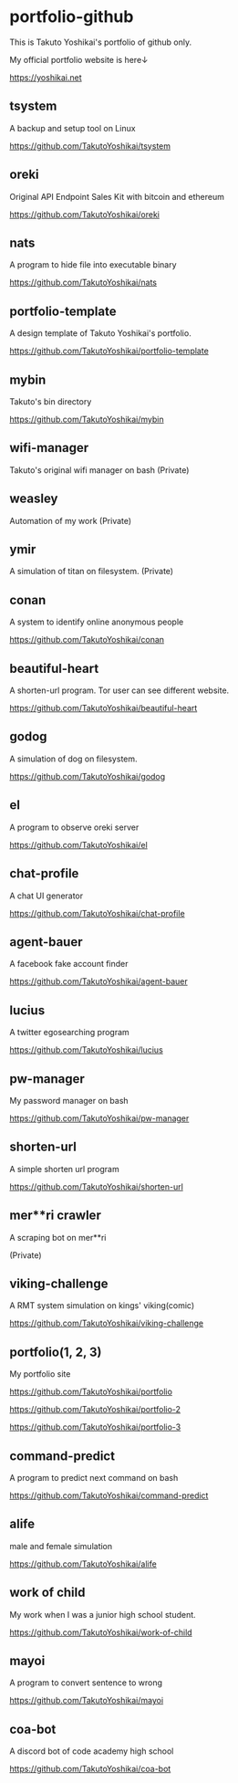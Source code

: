 # portfolio-github

This is Takuto Yoshikai's portfolio of github only.

My official portfolio website is here↓

https://yoshikai.net

## tsystem
A backup and setup tool on Linux

https://github.com/TakutoYoshikai/tsystem

## oreki
Original API Endpoint Sales Kit with bitcoin and ethereum

https://github.com/TakutoYoshikai/oreki

## nats
A program to hide file into executable binary

https://github.com/TakutoYoshikai/nats

## portfolio-template
A design template of Takuto Yoshikai's portfolio.

https://github.com/TakutoYoshikai/portfolio-template

## mybin
Takuto's bin directory

https://github.com/TakutoYoshikai/mybin

## wifi-manager
Takuto's original wifi manager on bash
(Private)

## weasley
Automation of my work
(Private)

## ymir
A simulation of titan on filesystem.
(Private)

## conan
A system to identify online anonymous people

https://github.com/TakutoYoshikai/conan

## beautiful-heart
A shorten-url program. Tor user can see different website.

https://github.com/TakutoYoshikai/beautiful-heart

## godog
A simulation of dog on filesystem.

https://github.com/TakutoYoshikai/godog

## el
A program to observe oreki server

https://github.com/TakutoYoshikai/el

## chat-profile
A chat UI generator

https://github.com/TakutoYoshikai/chat-profile

## agent-bauer
A facebook fake account finder

https://github.com/TakutoYoshikai/agent-bauer

## lucius
A twitter egosearching program

https://github.com/TakutoYoshikai/lucius

## pw-manager
My password manager on bash

https://github.com/TakutoYoshikai/pw-manager

## shorten-url
A simple shorten url program

https://github.com/TakutoYoshikai/shorten-url

## mer**ri crawler
A scraping bot on mer**ri

(Private)

## viking-challenge
A RMT system simulation on kings' viking(comic)

https://github.com/TakutoYoshikai/viking-challenge

## portfolio(1, 2, 3)
My portfolio site

https://github.com/TakutoYoshikai/portfolio

https://github.com/TakutoYoshikai/portfolio-2

https://github.com/TakutoYoshikai/portfolio-3

## command-predict
A program to predict next command on bash

https://github.com/TakutoYoshikai/command-predict


## alife
male and female simulation

https://github.com/TakutoYoshikai/alife

## work of child
My work when I was a junior high school student.

https://github.com/TakutoYoshikai/work-of-child

## mayoi
A program to convert sentence to wrong

https://github.com/TakutoYoshikai/mayoi

## coa-bot
A discord bot of code academy high school

https://github.com/TakutoYoshikai/coa-bot
